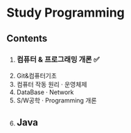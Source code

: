 # Study Programming
## Contents


1. ### 컴퓨터 & 프로그래밍 개론 ✅
1. Git&컴퓨터기초
2. 컴퓨터 작동 원리 · 운영체제
3. DataBase · Network
4. S/W공학 · Programming 개론
2. ## Java
